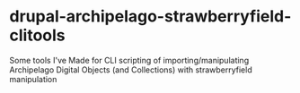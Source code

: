 # drupal-archipelago-strawberryfield-clitools
Some tools I've Made for CLI scripting of importing/manipulating Archipelago Digital Objects (and Collections) with strawberryfield manipulation
